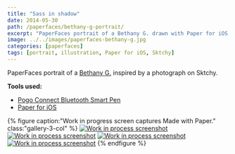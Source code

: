```yaml
---
title: "Sass in shadow"
date: 2014-05-30
path: /paperfaces/bethany-g-portrait/
excerpt: "PaperFaces portrait of a Bethany G. drawn with Paper for iOS on an iPad."
image: ../../images/paperfaces-bethany-g.jpg
categories: [paperfaces]
tags: [portrait, illustration, Paper for iOS, Sktchy]
---
```


PaperFaces portrait of a [Bethany G.](https://sktchy.com/LWJNV) inspired by a photograph on Sktchy.

**Tools used:**

- [Pogo Connect Bluetooth Smart Pen](https://www.amazon.com/gp/product/B009K448L4/ref=as_li_ss_tl?ie=UTF8&camp=1789&creative=390957&creativeASIN=B009K448L4&linkCode=as2&tag=mademist-20)
- [Paper for iOS](https://paper.bywetransfer.com/)

{% figure caption:"Work in progress screen captures Made with Paper." class:"gallery-3-col" %}
[![Work in process screenshot](../../images/paperfaces-bethany-g-process-1-600.jpg)](../../images/paperfaces-bethany-g-process-1-lg.jpg) [![Work in process screenshot](../../images/paperfaces-bethany-g-process-2-600.jpg)](../../images/paperfaces-bethany-g-process-2-lg.jpg) [![Work in process screenshot](../../images/paperfaces-bethany-g-process-3-600.jpg)](../../images/paperfaces-bethany-g-process-3-lg.jpg) [![Work in process screenshot](../../images/paperfaces-bethany-g-process-4-600.jpg)](../../images/paperfaces-bethany-g-process-4-lg.jpg)
{% endfigure %}
